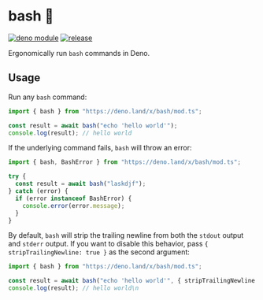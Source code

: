 # bash :boxing_glove:

[![deno module](https://shield.deno.dev/x/bash)](https://deno.land/x/bash)
[![release](https://github.com/justinawrey/bash/actions/workflows/release.yml/badge.svg)](https://github.com/justinawrey/bash/actions/workflows/release.yml)

Ergonomically run `bash` commands in Deno.

## Usage

Run any `bash` command:

```ts
import { bash } from "https://deno.land/x/bash/mod.ts";

const result = await bash("echo 'hello world'");
console.log(result); // hello world
```

If the underlying command fails, `bash` will throw an error:

```ts
import { bash, BashError } from "https://deno.land/x/bash/mod.ts";

try {
  const result = await bash("laskdjf");
} catch (error) {
  if (error instanceof BashError) {
    console.error(error.message);
  }
}
```

By default, `bash` will strip the trailing newline from both the `stdout` output
and `stderr` output. If you want to disable this behavior, pass
`{ stripTrailingNewline: true }` as the second argument:

```ts
import { bash } from "https://deno.land/x/bash/mod.ts";

const result = await bash("echo 'hello world'", { stripTrailingNewline: true });
console.log(result); // hello world\n
```
